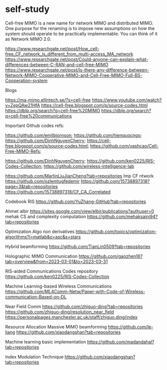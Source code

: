# self-study

Cell-free MIMO is a new name for network MIMO and distributed MIMO. One purpose for the renaming is to impose new assumptions on how the system should operate to be practically implementable. You can think of it as Network MIMO 2.0.

https://www.researchgate.net/post/How_cell-free_CF_network_is_different_from_multi-access_MA_network
https://www.researchgate.net/post/Could-anyone-can-explain-what-differences-between-C-RAN-and-cell-free-MIMO
https://www.researchgate.net/post/Is-there-any-difference-between-Network-MIMO-Cooperative-MIMO-and-Cell-Free-MIMO-Full-BS-Cooperation-system

Blogs

https://ma-mimo.ellintech.se/?s=cell-free
https://www.youtube.com/watch?v=ZepQAw21HfA
https://cell-free.blogspot.com/p/source-codes.html
https://dblp.org/search?q=cell-free%20MIMO
https://dblp.org/search?q=cell-free%20communications

Important Github codes refs:

https://github.com/emilbjornson;
https://github.com/hienquocngo;
https://github.com/DinhNguyenCherry;
https://cell-free.blogspot.com/p/source-codes.html;
https://github.com/yashcao/Cell-Free-MIMO-Refs;

https://github.com/DinhNguyenCherry;
https://github.com/ken0225/RIS-Codes-Collection;
https://github.com/wireless-intelligence-lab

https://github.com/MartinLiuJianCheng?tab=repositories
Imp CF ntwork
https://github.com/ozlemtugfedemir
https://github.com/15738897318?page=3&tab=repositories
https://github.com/15738897318/CF_CA_Correlated

Codebook RIS
https://github.com/YuZhang-GitHub?tab=repositories


Ahmet albir
https://sites.google.com/view/elbir/publications?authuser=0
mehak CS and complexity computation
https://github.com/mehaksaini94?tab=repositories

Optimization Algo non derivatives
https://github.com/topics/optimization-algorithms?l=matlab&o=asc&s=stars

Hybrid beamforming 
https://github.com/TianLin0509?tab=repositories

Holographic MIMO Communication
https://github.com/gaozhen16?tab=overview&from=2023-03-01&to=2023-03-31

RIS-aided Communications Codes repository
https://github.com/ken0225/RIS-Codes-Collection

Machine Learning-based Wireless Communications
https://github.com/ML4Comm-Netw/Paper-with-Code-of-Wireless-communication-Based-on-DL 

Near Field Comm
https://github.com/zhiguo-ding?tab=repositories
https://github.com/zhiguo-ding/resolution_near_field 
https://personalpages.manchester.ac.uk/staff/zhiguo.ding/index

Resource Allocation Massive MIMO beamforming
https://github.com/le-liang
https://github.com/xiaodangshan?tab=repositories


Machine learning basic implementation
https://github.com/madandahal?tab=repositories

Index Modulation Technique
https://github.com/xiaodangshan?tab=repositories

